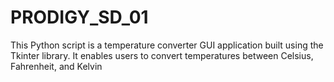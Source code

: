 # PRODIGY_SD_01
This Python script is a temperature converter GUI application built using the Tkinter library. It enables users to convert temperatures between Celsius, Fahrenheit, and Kelvin
